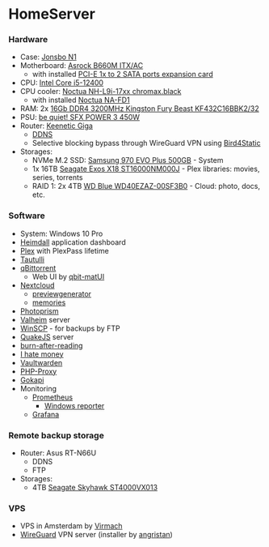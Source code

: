 # HomeServer

### Hardware
* Case: [Jonsbo N1](https://www.jonsbo.com/en/products/N1.html)
* Motherboard: [Asrock B660M ITX/AC](https://www.asrock.com/MB/Intel/B660M-ITXac/index.ru.asp)
  * with installed [PCI-E 1x to 2 SATA ports expansion card](https://aliexpress.ru/item/1005003346314019.html)
* CPU: [Intel Core i5-12400](https://ark.intel.com/content/www/ru/ru/ark/products/134586/intel-core-i512400-processor-18m-cache-up-to-4-40-ghz.html)
* CPU cooler: [Noctua NH-L9i-17xx chromax.black](https://noctua.at/en/nh-l9i-17xx-chromax-black)
  * with installed [Noctua NA-FD1](https://noctua.at/en/na-fd1)
* RAM: 2x [16Gb DDR4 3200MHz Kingston Fury Beast KF432C16BBK2/32](https://www.kingston.com/dataSheets/KF432C16BBK2_32.pdf)
* PSU: [be quiet! SFX POWER 3 450W](https://www.bequiet.com/ru/powersupply/2309)
* Router: [Keenetic Giga](https://keenetic.ru/ru/keenetic-giga)
  * [DDNS](https://help.keenetic.com/hc/ru/articles/360000400919-%D0%A1%D0%B5%D1%80%D0%B2%D0%B8%D1%81-%D0%B4%D0%BE%D0%BC%D0%B5%D0%BD%D0%BD%D1%8B%D1%85-%D0%B8%D0%BC%D0%B5%D0%BD-KeenDNS)
  * Selective blocking bypass through WireGuard VPN using [Bird4Static](https://github.com/DennoN-RUS/Bird4Static)
* Storages:
  * NVMe M.2 SSD: [Samsung 970 EVO Plus 500GB](https://www.samsung.com/ru/memory-storage/nvme-ssd/970-evo-plus-500gb-mz-v7s500bw/) - System
  * 1x 16TB [Seagate Exos X18 ST16000NM000J](https://www.seagate.com/content/dam/seagate/migrated-assets/www-content/datasheets/pdfs/exos-x18-channel-DS2045-4-2106US-en_US.pdf) - Plex libraries: movies, series, torrents
  * RAID 1: 2x 4TB [WD Blue WD40EZAZ-00SF3B0](https://www.westerndigital.com/ru-ru/products/internal-drives/wd-blue-desktop-sata-hdd#WD5000AZLX) - Cloud: photo, docs, etc.

### Software

* System: Windows 10 Pro
* [Heimdall](https://github.com/linuxserver/Heimdall) application dashboard
* [Plex](https://www.plex.tv/) with PlexPass lifetime
* [Tautulli](https://github.com/Tautulli/Tautulli)
* [qBittorrent](https://www.qbittorrent.org/)
  * Web UI by [qbit-matUI](https://github.com/bill-ahmed/qbit-matUI)
* [Nextcloud](https://nextcloud.com/)
  * [previewgenerator](https://github.com/nextcloud/previewgenerator)
  * [memories](https://github.com/pulsejet/memories)
* [Photoprism](https://photoprism.app/)
* [Valheim](https://github.com/lloesche/valheim-server-docker) server
* [WinSCP](https://winscp.net/eng/index.php) - for backups by FTP
* [QuakeJS](https://github.com/treyyoder/quakejs-docker) server
* [burn-after-reading](https://github.com/Tethik/burn-after-reading)
* [I hate money](https://github.com/spiral-project/ihatemoney)
* [Vaultwarden](https://github.com/dani-garcia/vaultwarden)
* [PHP-Proxy](https://github.com/dwaaan/PHP-Proxy-Docker)
* [Gokapi](https://github.com/Forceu/Gokapi)
* Monitoring 
  * [Prometheus](https://github.com/prometheus/prometheus)
    * [Windows reporter](https://github.com/prometheus-community/windows_exporter)
  * [Grafana](https://github.com/grafana/grafana)
  
### Remote backup storage
* Router: Asus RT-N66U
  * DDNS
  * FTP
* Storages:
  * 4TB [Seagate Skyhawk ST4000VX013](https://www.seagate.com/files/www-content/datasheets/pdfs/skyhawk-ai-DS1960-14C-2204RU-ru_RU.pdf)
  
### VPS
* VPS in Amsterdam by [Virmach](https://virmach.com/)
* [WireGuard](https://www.wireguard.com/) VPN server (installer by [angristan](https://github.com/angristan/wireguard-install))